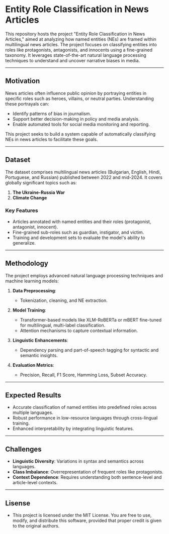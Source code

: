 # Entity Role Classification in News Articles

This repository hosts the project "Entity Role Classification in News Articles," aimed at analyzing how named entities (NEs) are framed within multilingual news articles. The project focuses on classifying entities into roles like protagonists, antagonists, and innocents using a fine-grained taxonomy. It leverages state-of-the-art natural language processing techniques to understand and uncover narrative biases in media.

---

## Motivation

News articles often influence public opinion by portraying entities in specific roles such as heroes, villains, or neutral parties. Understanding these portrayals can:

- Identify patterns of bias in journalism.
- Support better decision-making in policy and media analysis.
- Enable automated tools for social media monitoring and reporting.

This project seeks to build a system capable of automatically classifying NEs in news articles to facilitate these goals.

---

## Dataset

The dataset comprises multilingual news articles (Bulgarian, English, Hindi, Portuguese, and Russian) published between 2022 and mid-2024. It covers globally significant topics such as:

1. **The Ukraine-Russia War**
2. **Climate Change**

### Key Features
- Articles annotated with named entities and their roles (protagonist, antagonist, innocent).
- Fine-grained sub-roles such as guardian, instigator, and victim.
- Training and development sets to evaluate the model's ability to generalize.

---

## Methodology

The project employs advanced natural language processing techniques and machine learning models:

1. **Data Preprocessing**:
   - Tokenization, cleaning, and NE extraction.

2. **Model Training**:
   - Transformer-based models like XLM-RoBERTa or mBERT fine-tuned for multilingual, multi-label classification.
   - Attention mechanisms to capture contextual information.

3. **Linguistic Enhancements**:
   - Dependency parsing and part-of-speech tagging for syntactic and semantic insights.

4. **Evaluation Metrics**:
   - Precision, Recall, F1 Score, Hamming Loss, Subset Accuracy.

---

## Expected Results

- Accurate classification of named entities into predefined roles across multiple languages.
- Robust performance in low-resource languages through cross-lingual training.
- Enhanced interpretability by integrating linguistic features.

---

## Challenges

- **Linguistic Diversity**: Variations in syntax and semantics across languages.
- **Class Imbalance**: Overrepresentation of frequent roles like protagonists.
- **Context Dependence**: Requires understanding both sentence-level and article-level contexts.

---

## Lisense

- This project is licensed under the MIT License. You are free to use, modify, and distribute this software, provided that proper credit is given to the original authors.


